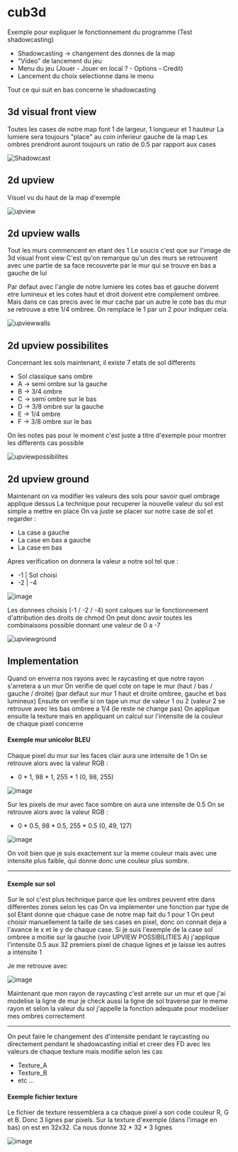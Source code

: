 # cub3d

Exemple pour expliquer le fonctionnement du programme (Test shadowcasting)
- Shadowcasting -> changement des donnes de la map
- "Video" de lancement du jeu
- Menu du jeu (Jouer - Jouer en local ? - Options - Credit)
- Lancement du choix selectionne dans le menu

Tout ce qui suit en bas concerne le shadowcasting

## 3d visual front view

Toutes les cases de notre map font 1 de largeur, 1 longueur et 1 hauteur
La lumiere sera toujours "place" au coin inferieur gauche de la map
Les ombres prendront auront toujours un ratio de 0.5 par rapport aux cases

![Shadowcast](https://user-images.githubusercontent.com/59654989/161366776-bbd7334f-4beb-4127-8500-6eedc2a9808c.png)

## 2d upview

Visuel vu du haut de la map d'exemple

![upview](https://user-images.githubusercontent.com/59654989/161366904-b528fea2-bc7f-425f-a3bb-c81396023b60.png)

## 2d upview walls

Tout les murs commencent en etant des 1
Le soucis c'est que sur l'image de 3d visual front view
C'est qu'on remarque qu'un des murs se retrouvent avec une partie de sa face
recouverte par le mur qui se trouve en bas a gauche de lui

Par defaut avec l'angle de notre lumiere les cotes bas et gauche doivent etre lumineux
et les cotes haut et droit doivent etre complement ombree.
Mais dans ce cas precis avec le mur cache par un autre le cote bas du mur se retrouve a etre
1/4 ombree. On remplace le 1 par un 2 pour indiquer cela.

![upviewwalls](https://user-images.githubusercontent.com/59654989/161366913-3babb6cc-e52d-41a0-bab5-c519f4ea4414.png)

## 2d upview possibilites

Concernant les sols maintenant, il existe 7 etats de sol differents 

- Sol classique sans ombre
- A -> semi ombre sur la gauche
- B -> 3/4 ombre
- C -> semi ombre sur le bas
- D -> 3/8 ombre sur la gauche
- E -> 1/4 ombre
- F -> 3/8 ombre sur le bas

On les notes pas pour le moment c'est juste a titre d'exemple pour montrer les differents cas possible

![upviewpossibilites](https://user-images.githubusercontent.com/59654989/161367419-76ea6a7e-6fb7-4c1b-9b6a-72abe66bca6f.png)

## 2d upview ground

Maintenant on va modifier les valeurs des sols pour savoir quel ombrage applique dessus
La technique pour recuperer la nouvelle valeur du sol est simple a mettre en place
On va juste se placer sur notre case de sol et regarder :
- La case a gauche
- La case en bas a gauche
- La case en bas

Apres verification on donnera la valeur a notre sol tel que :
- -1 | Sol choisi
- -2 | -4
 
![image](https://user-images.githubusercontent.com/59654989/161367719-1fdddb3f-572e-4c36-a7cf-f787bf110a9f.png)

Les donnees choisis (-1 / -2 / -4) sont calques sur le fonctionnement d'attribution des droits de chmod
On peut donc avoir toutes les combinaisons possible donnant une valeur de 0 a -7

![upviewground](https://user-images.githubusercontent.com/59654989/161367816-47056c3e-d5a4-44b7-a623-bb370682466c.png)

## Implementation

Quand on enverra nos rayons avec le raycasting et que notre rayon s'arretera a un mur
On verifie de quel cote on tape le mur (haut / bas / gauche / droite)
(par defaut sur mur 1 haut et droite ombree, gauche et bas lumineux)
Ensuite on verifie si on tape un mur de valeur 1 ou 2
(valeur 2 se retrouve avec les bas ombree a 1/4 (le reste ne change pas)
On applique ensuite la texture mais en appliquant un calcul sur l'intensite de la couleur de chaque pixel concerne

#### Exemple mur unicolor BLEU
Chaque pixel du mur sur les faces clair aura une intensite de 1
On se retrouve alors avec la valeur RGB : 
- 0 * 1, 98 * 1, 255 * 1 (0, 98, 255)

![image](https://user-images.githubusercontent.com/59654989/161368079-a1b61e6e-6cbf-4a69-8cda-3ecd71c15b1b.png)

Sur les pixels de mur avec face sombre on aura une intensite de 0.5
On se retrouve alors avec la valeur RGB : 
- 0 * 0.5, 98 * 0.5, 255 * 0.5 (0, 49, 127)

![image](https://user-images.githubusercontent.com/59654989/161368181-6f99a2d8-57bf-410c-befa-3414e442bbab.png)

On voit bien que je suis exactement sur la meme couleur mais avec une intensite plus faible, qui donne donc
une couleur plus sombre.
______________________________

#### Exemple sur sol

Sur le sol c'est plus technique parce que les ombres peuvent etre dans differentes zones selon les cas
On va implementer une fonction par type de sol
Etant donne que chaque case de notre map fait du 1 pour 1
On peut choisir manuellement la taille de ses cases en pixel, donc on connait deja a l'avance le x et le y
de chaque case.
Si je suis l'exemple de la case sol ombree a moitie sur la gauche (voir UPVIEW POSSIBILITIES A)
j'applique l'intensite 0.5 aux 32 premiers pixel de chaque lignes et je laisse les autres a intensite 1

Je me retrouve avec 

![image](https://user-images.githubusercontent.com/59654989/161368378-aba5d5d5-af50-435a-92ea-9e8d9886597c.png)

Maintenant que mon rayon de raycasting c'est arrete sur un mur et que j'ai modelise la ligne de mur
je check aussi la ligne de sol traverse par le meme rayon et selon la valeur du sol j'appelle la fonction adequate
pour modeliser mes ombres correctement

_____________________________

On peut faire le changement des d'intensite pendant le raycasting ou directement pendant le shadowcasting initial
et creer des FD avec les valeurs de chaque texture mais modifie selon les cas
- Texture_A
- Texture_B
- etc ...

#### Exemple fichier texture

Le fichier de texture ressemblera a ca
chaque pixel a son code couleur R, G et B.
Donc 3 lignes par pixels.
Sur la texture d'exemple (dans l'image en bas) on est en 32x32.
Ca nous donne 32 * 32 * 3 lignes

![image](https://user-images.githubusercontent.com/59654989/161369556-1c6fcea8-4e7a-4fd9-9aae-f5318d576b37.png)
